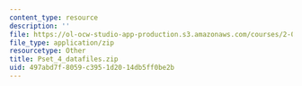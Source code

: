 ```yaml
---
content_type: resource
description: ''
file: https://ol-ocw-studio-app-production.s3.amazonaws.com/courses/2-086-numerical-computation-for-mechanical-engineers-fall-2012/497abd7f8059c3951d2014db5ff0be2b_Pset_4_datafiles.zip
file_type: application/zip
resourcetype: Other
title: Pset_4_datafiles.zip
uid: 497abd7f-8059-c395-1d20-14db5ff0be2b
---
```

